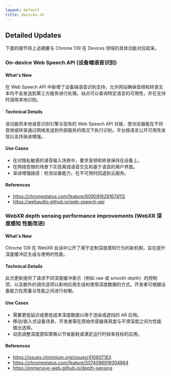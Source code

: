 ```yaml
---
layout: default
title: devices-zh
---
```


## Detailed Updates

下面的细节将上述摘要与 Chrome 139 在 Devices 领域的具体功能对应起来。

### On-device Web Speech API (设备端语音识别)

#### What's New
在 Web Speech API 中新增了设备端语音识别支持，允许网站确保音频和转录文本均不会发送到第三方服务进行处理。站点可以查询特定语言的可用性，并在支持时调用本地识别。

#### Technical Details
该功能将本地语音识别引擎与现有的 Web Speech API 对接，使浏览器能在不将音频或转录通过网络发送到外部服务的情况下执行识别。平台按语言公开可用性发现以支持渐进增强。

#### Use Cases
- 在对隐私敏感的语音输入场景中，要求音频和转录保持在设备上。
- 在网络受限的场景下实现离线语音交互和基于语音的用户界面。
- 渐进增强路径：检测设备能力，在不可用时回退到云服务。

#### References
- https://chromestatus.com/feature/6090916291674112
- https://webaudio.github.io/web-speech-api

### WebXR depth sensing performance improvements (WebXR 深度感知 性能改进)

#### What's New
Chrome 139 在 WebXR 会话中公开了用于定制深度感知行为的新机制，旨在提升深度缓冲区生成与使用的性能。

#### Technical Details
此次更新提供了请求不同深度缓冲表示（例如 raw 或 smooth depth）的控制项，以及额外的调优选项以影响应用生成和使用深度数据的方式。开发者可根据设备能力在质量与性能之间进行权衡。

#### Use Cases
- 需要更低延迟或更低成本深度数据以用于渲染或遮挡的 AR 应用。
- 移动/嵌入式设备场景，开发者需在原始传感器保真度与平滑深度之间为性能做出选择。
- 动态调整深度感知策略以节省能耗或满足运行时帧率目标的应用。

#### References
- https://issues.chromium.org/issues/410607163
- https://chromestatus.com/feature/5074096916004864
- https://immersive-web.github.io/depth-sensing
